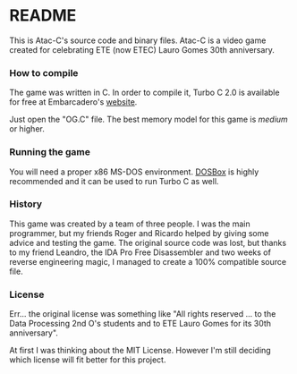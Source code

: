# README #

This is Atac-C's source code and binary files. Atac-C is a video game created for 
celebrating ETE (now ETEC) Lauro Gomes 30th anniversary.

### How to compile ###

The game was written in C. In order to compile it, Turbo C 2.0 is available for free at Embarcadero's [website](http://edn.embarcadero.com/article/20841). 

Just open the "OG.C" file. The best memory model for this game is *medium* or higher.

### Running the game ###

You will need a proper x86 MS-DOS environment. [DOSBox](http://dosbox.sourceforge.net) is highly recommended and it can be used to run Turbo C as well.

### History ###

This game was created by a team of three people. I was the main programmer, but my friends Roger and Ricardo helped by giving some advice and testing the game. The original source code was lost, but thanks to my friend Leandro, the IDA Pro Free Disassembler and two weeks of reverse engineering magic, I managed to create a 100% compatible source file.

### License ###

Err... the original license was something like "All rights reserved ... to the Data Processing 2nd O's students and to ETE Lauro Gomes for its 30th anniversary". 

At first I was thinking about the MIT License. However I'm still deciding which license will fit better for this project.
